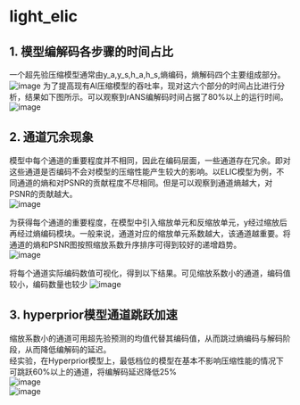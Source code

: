 # light_elic
## 1. 模型编解码各步骤的时间占比  
一个超先验压缩模型通常由y_a,y_s,h_a,h_s,熵编码，熵解码四个主要组成部分。 
![image]() 
为了提高现有AI压缩模型的吞吐率，现对这六个部分的时间占比进行分析，结果如下图所示。可以观察到rANS编解码时间占据了80%以上的运行时间。   
![image]()   

## 2. 通道冗余现象
模型中每个通道的重要程度并不相同，因此在编码层面，一些通道存在冗余。即对这些通道是否编码不会对模型的压缩性能产生较大的影响。以ELIC模型为例，不同通道的熵和对PSNR的贡献程度不尽相同。但是可以观察到通道熵越大，对PSNR的贡献越大。  
![image](hyper原本的熵和PSNR图)  

为获得每个通道的重要程度，在模型中引入缩放单元和反缩放单元，y经过缩放后再经过熵编码模块。一般来说，通道对应的缩放单元系数越大，该通道越重要。将通道的熵和PSNR图按照缩放系数升序排序可得到较好的递增趋势。  
![image](hyper_gain原本的熵和PSNR图)  

将每个通道实际编码数值可视化，得到以下结果。可见缩放系数小的通道，编码值较小，编码数量也较少
![image](hyper_gain编码图)

## 3. hyperprior模型通道跳跃加速

缩放系数小的通道可用超先验预测的均值代替其编码值，从而跳过熵编码与解码阶段，从而降低编解码的延迟。  
经实验，在Hyperprior模型上，最低档位的模型在基本不影响压缩性能的情况下可跳跃60%以上的通道，将编解码延迟降低25%  
![image](最低档hyperprior编码时间表)  
![image](Hyperprior时间分布)  

